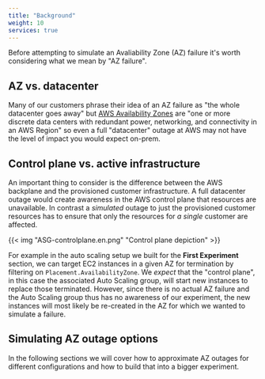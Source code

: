 ```yaml
---
title: "Background"
weight: 10
services: true
---
```


Before attempting to simulate an Avaliability Zone (AZ) failure it's worth considering what we mean by "AZ failure". 

## AZ vs. datacenter

Many of our customers phrase their idea of an AZ failure as "the whole datacenter goes away" but [AWS Availability Zones](https://aws.amazon.com/about-aws/global-infrastructure/regions_az/#Availability_Zones) are "one or more discrete data centers with redundant power, networking, and connectivity in an AWS Region" so even a full "datacenter" outage at AWS may not have the level of impact you would expect on-prem.

## Control plane vs. active infrastructure

An important thing to consider is the difference between the AWS backplane and the provisioned customer infrastructure. A full datacenter outage would create awareness in the AWS control plane that resources are unavailable. In contrast a _simulated_ outage to just the provisioned customer resources has to ensure that only the resources for _a single_ customer are affected.

{{< img "ASG-controlplane.en.png" "Control plane depiction" >}}


For example in the auto scaling setup we built for the **First Experiment** section, we can target EC2 instances in a given AZ for termination by filtering on `Placement.AvailabilityZone`. We _expect_ that the "control plane", in this case the associated Auto Scaling group, will start new instances to replace those terminated. However, since there is no actual AZ failure and the Auto Scaling group thus has no awareness of our experiment, the new instances will most likely be re-created in the AZ for which we wanted to simulate a failure.

## Simulating AZ outage options

In the following sections we will cover how to approximate AZ outages for different configurations and how to build that into a bigger experiment.
